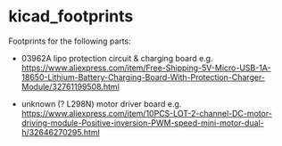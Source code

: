 # kicad_footprints

Footprints for the following parts:

- 03962A lipo protection circuit & charging board e.g. https://www.aliexpress.com/item/Free-Shipping-5V-Micro-USB-1A-18650-Lithium-Battery-Charging-Board-With-Protection-Charger-Module/32761199508.html

- unknown (? L298N) motor driver board e.g. https://www.aliexpress.com/item/10PCS-LOT-2-channel-DC-motor-driving-module-Positive-inversion-PWM-speed-mini-motor-dual-h/32646270295.html
